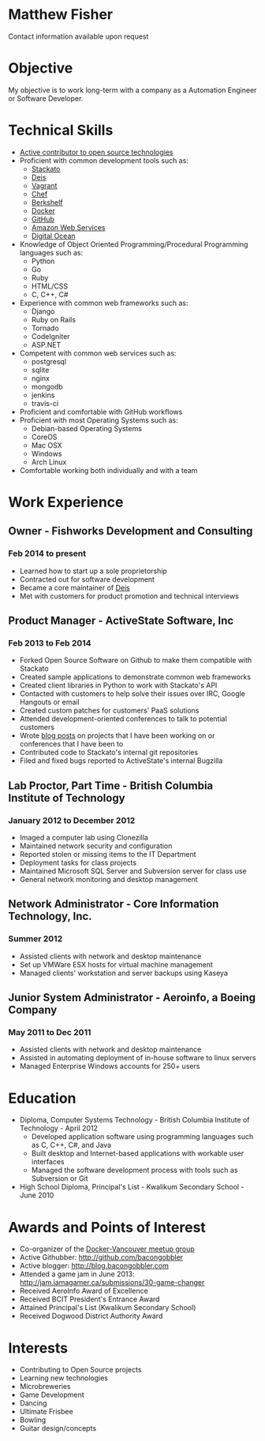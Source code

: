 Matthew Fisher
==============

Contact information available upon request

# Objective

My objective is to work long-term with a company as a Automation Engineer or Software Developer.

# Technical Skills

* [Active contributor to open source technologies](http://osrc.dfm.io/bacongobbler/)
* Proficient with common development tools such as:
    * [Stackato](http://www.activestate.com/stackato)
    * [Deis](http://deis.io)
    * [Vagrant](http://www.vagrantup.com/)
    * [Chef](http://www.opscode.com/)
    * [Berkshelf](http://berkshelf.com/)
    * [Docker](http://www.docker.io/)
    * [GitHub](https://github.com/bacongobbler)
    * [Amazon Web Services](http://aws.amazon.com/)
    * [Digital Ocean](https://www.digitalocean.com/)
* Knowledge of Object Oriented Programming/Procedural Programming languages such as:
    * Python
    * Go
    * Ruby
    * HTML/CSS
    * C, C++, C#
* Experience with common web frameworks such as:
    * Django
    * Ruby on Rails
    * Tornado
    * CodeIgniter
    * ASP.NET
* Competent with common web services such as:
    * postgresql
    * sqlite
    * nginx
    * mongodb
    * jenkins
    * travis-ci
* Proficient and comfortable with GitHub workflows
* Proficient with most Operating Systems such as:
    * Debian-based Operating Systems
    * CoreOS
    * Mac OSX
    * Windows
    * Arch Linux
* Comfortable working both individually and with a team

# Work Experience

## Owner - Fishworks Development and Consulting
### Feb 2014 to present

* Learned how to start up a sole proprietorship
* Contracted out for software development
* Became a core maintainer of [Deis](http://deis.io/)
* Met with customers for product promotion and technical interviews

## Product Manager - ActiveState Software, Inc
### Feb 2013 to Feb 2014

* Forked Open Source Software on Github to make them compatible with Stackato
* Created sample applications to demonstrate common web frameworks
* Created client libraries in Python to work with Stackato's API
* Contacted with customers to help solve their issues over IRC, Google Hangouts or email
* Created custom patches for customers' PaaS solutions
* Attended development-oriented conferences to talk to potential customers
* Wrote [blog posts](http://www.activestate.com/blog/authors/matthewf) on projects that I have been working on or conferences that I have been to
* Contributed code to Stackato's internal git repositories
* Filed and fixed bugs reported to ActiveState's internal Bugzilla

## Lab Proctor, Part Time - British Columbia Institute of Technology
### January 2012 to December 2012

* Imaged a computer lab using Clonezilla
* Maintained network security and configuration
* Reported stolen or missing items to the IT Department
* Deployment tasks for class projects
* Maintained Microsoft SQL Server and Subversion server for class use
* General network monitoring and desktop management

## Network Administrator - Core Information Technology, Inc.
### Summer 2012

* Assisted clients with network and desktop maintenance
* Set up VMWare ESX hosts for virtual machine management
* Managed clients' workstation and server backups using Kaseya

## Junior System Administrator - Aeroinfo, a Boeing Company
### May 2011 to Dec 2011

* Assisted clients with network and desktop maintenance
* Assisted in automating deployment of in-house software to linux servers
* Managed Enterprise Windows accounts for 250+ users

# Education

* Diploma, Computer Systems Technology - British Columbia Institute of Technology - April 2012
    * Developed application software using programming languages such as C, C++, C#, and Java
    * Built desktop and Internet-based applications with workable user interfaces
    * Managed the software development process with tools such as Subversion or Git
* High School Diploma, Principal's List - Kwalikum Secondary School - June 2010

# Awards and Points of Interest

* Co-organizer of the [Docker-Vancouver meetup group](http://www.meetup.com/Docker-vancouver/)
* Active Githubber: http://github.com/bacongobbler
* Active blogger: http://blog.bacongobbler.com
* Attended a game jam in June 2013: http://jam.iamagamer.ca/submissions/30-game-changer
* Received AeroInfo Award of Excellence
* Received BCIT President's Entrance Award
* Attained Principal's List (Kwalikum Secondary School)
* Received Dogwood District Authority Award

# Interests

* Contributing to Open Source projects
* Learning new technologies
* Microbreweries
* Game Development
* Dancing
* Ultimate Frisbee
* Bowling
* Guitar design/concepts
